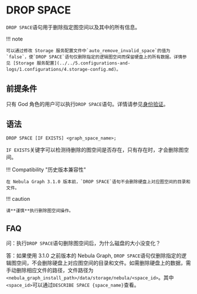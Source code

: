 # DROP SPACE

`DROP SPACE`语句用于删除指定图空间以及其中的所有信息。

!!! note

    可以通过修改 Storage 服务配置文件中`auto_remove_invalid_space`的值为`false`，使`DROP SPACE`语句仅删除指定的逻辑图空间而保留硬盘上的所有数据。详情参见 [Storage 服务配置](../../5.configurations-and-logs/1.configurations/4.storage-config.md)。

## 前提条件

只有 God 角色的用户可以执行`DROP SPACE`语句。详情请参见[身份验证](../../7.data-security/1.authentication/1.authentication.md)。

## 语法

```ngql
DROP SPACE [IF EXISTS] <graph_space_name>;
```

`IF EXISTS`关键字可以检测待删除的图空间是否存在，只有存在时，才会删除图空间。

!!! Compatibility "历史版本兼容性"

    在 Nebula Graph 3.1.0 版本前，`DROP SPACE`语句不会删除硬盘上对应图空间的目录和文件。
    

!!! caution

    请**谨慎**执行删除图空间操作。


## FAQ

问：执行`DROP SPACE`语句删除图空间后，为什么磁盘的大小没变化？

答：如果使用 3.1.0 之前版本的 Nebula Graph, `DROP SPACE`语句仅删除指定的逻辑图空间，不会删除硬盘上对应图空间的目录和文件。如需删除硬盘上的数据，需手动删除相应文件的路径，文件路径为`<nebula_graph_install_path>/data/storage/nebula/<space_id>`。其中`<space_id>`可以通过`DESCRIBE SPACE {space_name}`查看。